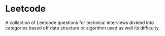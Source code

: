 # Leetcode
A collection of Leetcode questions for technical interviews divided into categories based off data structure or algorithm used as well its difficulty.
